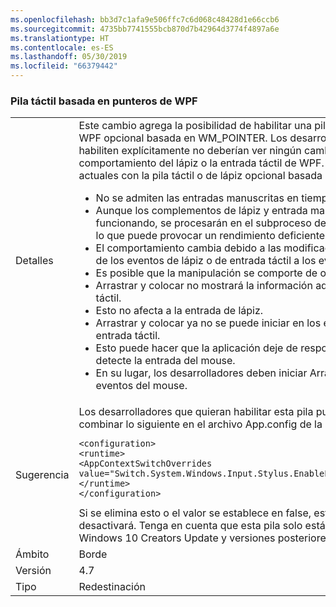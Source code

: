 ```yaml
---
ms.openlocfilehash: bb3d7c1afa9e506ffc7c6d068c48428d1e66ccb6
ms.sourcegitcommit: 4735bb7741555bcb870d7b42964d3774f4897a6e
ms.translationtype: HT
ms.contentlocale: es-ES
ms.lasthandoff: 05/30/2019
ms.locfileid: "66379442"
---
```

### <a name="wpf-pointer-based-touch-stack"></a>Pila táctil basada en punteros de WPF

|   |   |
|---|---|
|Detalles|Este cambio agrega la posibilidad de habilitar una pila táctil o de lápiz de WPF opcional basada en WM_POINTER.  Los desarrolladores que no lo habiliten explícitamente no deberían ver ningún cambio en el comportamiento del lápiz o la entrada táctil de WPF. Problemas conocidos actuales con la pila táctil o de lápiz opcional basada en WM_POINTER:<ul><li>No se admiten las entradas manuscritas en tiempo real.</li><li>Aunque los complementos de lápiz y entrada manuscrita seguirán funcionando, se procesarán en el subproceso de la interfaz de usuario, lo que puede provocar un rendimiento deficiente.</li><li>El comportamiento cambia debido a las modificaciones en la promoción de los eventos de lápiz o de entrada táctil a los eventos de mouse.</li><li>Es posible que la manipulación se comporte de otra forma.</li><li>Arrastrar y colocar no mostrará la información adecuada para la entrada táctil.</li><li>Esto no afecta a la entrada de lápiz.</li><li>Arrastrar y colocar ya no se puede iniciar en los eventos de lápiz o entrada táctil.</li><li>Esto puede hacer que la aplicación deje de responder hasta que se detecte la entrada del mouse.</li><li>En su lugar, los desarrolladores deben iniciar Arrastrar y colocar en los eventos del mouse.</li></ul>|
|Sugerencia|Los desarrolladores que quieran habilitar esta pila pueden agregar o combinar lo siguiente en el archivo App.config de la aplicación:<pre><code class="lang-xml">&lt;configuration&gt;&#13;&#10;&lt;runtime&gt;&#13;&#10;&lt;AppContextSwitchOverrides value=&quot;Switch.System.Windows.Input.Stylus.EnablePointerSupport=true&quot;/&gt;&#13;&#10;&lt;/runtime&gt;&#13;&#10;&lt;/configuration&gt;&#13;&#10;</code></pre>Si se elimina esto o el valor se establece en false, esta pila opcional se desactivará. Tenga en cuenta que esta pila solo está disponible en Windows 10 Creators Update y versiones posteriores.|
|Ámbito|Borde|
|Versión|4.7|
|Tipo|Redestinación|
